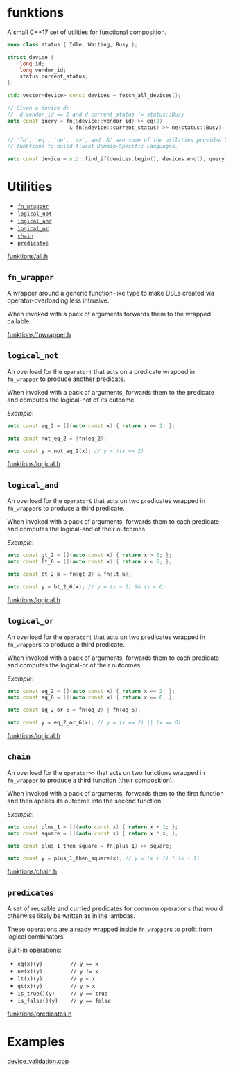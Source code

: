 # funktions

A small C++17 set of utilities for functional composition.

```Cpp
enum class status { Idle, Waiting, Busy };

struct device {
    long id;
    long vendor_id;
    status current_status;
};

std::vector<device> const devices = fetch_all_devices();

// Given a device d:
//  d.vendor_id == 2 and d.current_status != status::Busy
auto const query = fn(&device::vendor_id) >> eq(2)
                    & fn(&device::current_status) >> ne(status::Busy);

// 'fn', 'eq', 'ne', '>>', and '&' are some of the utilities provided by
// funktions to build fluent Domain-Specific Languages.

auto const device = std::find_if(devices.begin(), devices.end(), query);
```

# Utilities

* [`fn_wrapper`](#fn_wrapper)
* [`logical_not`](#logical_not)
* [`logical_and`](#logical_and)
* [`logical_or`](#logical_or)
* [`chain`](#chain)
* [`predicates`](#predicates)

[funktions/all.h](include/funktions/all.h)

## <A name="fn_wrapper"/>`fn_wrapper`

A wrapper around a generic function-like type to make DSLs created via operator-overloading less intrusive.

When invoked with a pack of arguments forwards them to the wrapped callable.

[funktions/fnwrapper.h](include/funktions/fnwrapper.h)

## <A name="logical_not"/>`logical_not`

An overload for the `operator!` that acts on a predicate wrapped in `fn_wrapper` to produce another predicate.

When invoked with a pack of arguments, forwards them to the predicate and computes the logical-not of its outcome.

*Example*:

```Cpp
auto const eq_2 = [](auto const x) { return x == 2; };

auto const not_eq_2 = !fn(eq_2);

auto const y = not_eq_2(x); // y = !(x == 2)
```

[funktions/logical.h](include/funktions/logical.h)

## <A name="logical_and"/>`logical_and`

An overload for the `operator&` that acts on two predicates wrapped in `fn_wrapper`s to produce a third predicate.

When invoked with a pack of arguments, forwards them to each predicate and computes the logical-and of their outcomes.

*Example*:

```Cpp
auto const gt_2 = [](auto const x) { return x > 2; };
auto const lt_6 = [](auto const x) { return x < 6; };

auto const bt_2_6 = fn(gt_2) & fn(lt_6);

auto const y = bt_2_6(x); // y = (x > 2) && (x < 6)
```

[funktions/logical.h](include/funktions/logical.h)

## <A name="logical_or"/>`logical_or`

An overload for the `operator|` that acts on two predicates wrapped in `fn_wrapper`s to produce a third predicate.

When invoked with a pack of arguments, forwards them to each predicate and computes the logical-or of their outcomes.

*Example*:

```Cpp
auto const eq_2 = [](auto const x) { return x == 2; };
auto const eq_6 = [](auto const x) { return x == 6; };

auto const eq_2_or_6 = fn(eq_2) | fn(eq_6);

auto const y = eq_2_or_6(x); // y = (x == 2) || (x == 6)
```

[funktions/logical.h](include/funktions/logical.h)

## <A name="chain"/>`chain`

An overload for the `operator>>` that acts on two functions wrapped in `fn_wrapper` to produce a third function (their composition).

When invoked with a pack of arguments, forwards them to the first function and then applies its
outcome into the second function.

*Example*:

```Cpp
auto const plus_1 = [](auto const x) { return x + 1; };
auto const square = [](auto const x) { return x * x; };

auto const plus_1_then_square = fn(plus_1) >> square;

auto const y = plus_1_then_square(x); // y = (x + 1) * (x + 1)
```

[funktions/chain.h](include/funktions/chain.h)


## <A name="predicates"/>`predicates`

A set of reusable and curried predicates for common operations that would otherwise likely be written as inline lambdas.

These operations are already wrapped inside `fn_wrapper`s to profit from logical combinators.

Built-in operations:

* `eq(x)(y)         // y == x`
* `ne(x)(y)         // y != x`
* `lt(x)(y)         // y < x`
* `gt(x)(y)         // y > x`
* `is_true()(y)     // y == true`
* `is_false()(y)    // y == false`

[funktions/predicates.h](include/funktions/predicates.h)

# Examples

[device_validation.cpp](examples/device_validation.cpp)